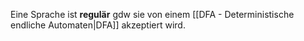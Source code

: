 Eine Sprache ist **regulär** gdw sie von einem [[DFA - Deterministische endliche Automaten|DFA]] akzeptiert wird.





